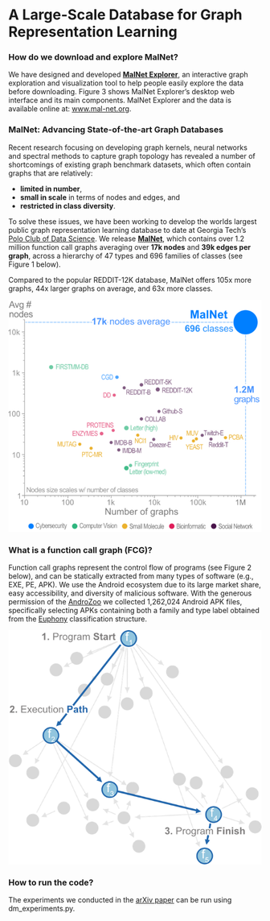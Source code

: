 # A Large-Scale Database for Graph Representation Learning

### How do we download and explore MalNet?
We have designed and developed **[MalNet Explorer](www.mal-net.org/explore)**, an interactive graph exploration and 
visualization tool to help people easily explore the data before downloading.
Figure 3 shows MalNet Explorer’s desktop web interface and its main components. 
MalNet Explorer and the data is available online at: www.mal-net.org.

### MalNet: Advancing State-of-the-art Graph Databases
Recent research focusing on developing graph kernels, neural networks and spectral methods 
to capture graph topology has revealed a number of shortcomings of existing graph benchmark datasets, 
which often contain graphs that are relatively:

- **limited in number**,
- **small in scale** in terms of nodes and edges, and
- **restricted in class diversity**.


To solve these issues, we have been working to develop the worlds largest public graph representation 
learning database to date at Georgia Tech’s [Polo Club of Data Science](https://poloclub.github.io/).
We release **[MalNet](www.mal-net.org)**, which contains over 1.2 million function call graphs
averaging over **17k nodes** and **39k edges per graph**, across a hierarchy of 47 types and 696 families of classes (see Figure 1 below). 

Compared to the popular REDDIT-12K database, MalNet offers 105x more graphs, 44x larger graphs on average, and 63x more classes.

![Comparing Graph Databases](images/malnet-graph-comparison.png)

### What is a function call graph (FCG)?

Function call graphs represent the control flow of programs (see Figure 2 below), and can be statically extracted from 
many types of software (e.g., EXE, PE, APK). We use the Android ecosystem due to its large market share, easy 
accessibility, and diversity of malicious software.
With the generous permission of the [AndroZoo](https://androzoo.uni.lu/) we collected 1,262,024 Android APK files, 
specifically selecting APKs containing both a family and type label obtained from 
the [Euphony](https://github.com/fmind/euphony) classification structure.

![Function call graph](images/fcg.png)


### How to run the code?
The experiments we conducted in the [arXiv paper](https://arxiv.org/abs/2011.07682) can be run using dm_experiments.py.



